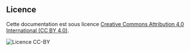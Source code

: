 ## Licence
Cette documentation est sous licence [Creative Commons Attribution 4.0 International (CC BY 4.0)](https://creativecommons.org/licenses/by/4.0/).

![Licence CC-BY](https://licensebuttons.net/l/by/4.0/88x31.png)
